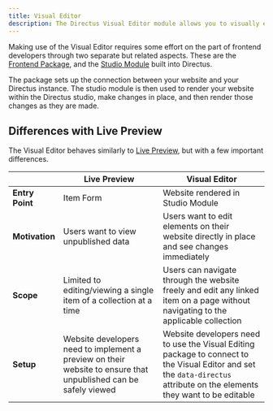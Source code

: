 ```yaml
---
title: Visual Editor
description: The Directus Visual Editor module allows you to visually edit the content of your website directly in-place.
---
```


Making use of the Visual Editor requires some effort on the part of frontend developers through two separate but related aspects. These are the [Frontend Package](/guides/content/visual-editor/frontend-package), and the [Studio Module](/guides/content/visual-editor/studio-module) built into Directus.

The package sets up the connection between your website and your Directus instance. The studio module is then used to render your website within the Directus studio, make changes in place, and then render those changes as they are made.

## Differences with Live Preview

The Visual Editor behaves similarly to [Live Preview](/guides/content/live-preview), but with a few important differences.

|                    | Live Preview | Visual Editor |
|--------------------|--------------|---------------|
| **Entry Point**    | Item Form | Website rendered in Studio Module |
| **Motivation**     | Users want to view unpublished data | Users want to edit elements on their website directly in place and see changes immediately |
| **Scope**          | Limited to editing/viewing a single item of a collection at a time | Users can navigate through the website freely and edit any linked item on a page without navigating to the applicable collection |
| **Setup**          | Website developers need to implement a preview on their website to ensure that unpublished can be safely viewed | Website developers need to use the Visual Editing package to connect to the Visual Editor and set the `data-directus` attribute on the elements they want to be editable |
